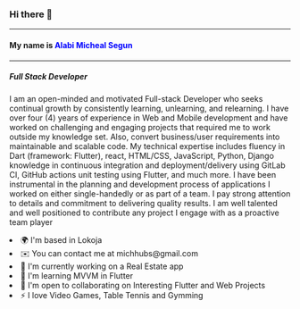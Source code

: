 ### Hi there 👋
<hr>

<h4>My name is <span style="color: blue;"> Alabi Micheal Segun </span> </h4>
<hr>

<h5>Full Stack Developer</h5>
<p>
I am an open-minded and motivated Full-stack Developer who seeks continual growth by consistently learning, unlearning, and relearning. I have over four (4) years of experience in Web and Mobile development and have worked on challenging and engaging projects that required me to work outside my knowledge set. Also, convert business/user requirements into maintainable and scalable code. My technical expertise includes fluency in Dart (framework: Flutter), react, HTML/CSS, JavaScript, Python, Django knowledge in continuous integration and deployment/delivery using GitLab CI, GitHub actions unit testing using Flutter, and much more. I have been instrumental in the planning and development process of applications I worked on either single-handedly or as part of a team. I pay strong attention to details and commitment to delivering quality results. I am well talented and well positioned to contribute any project I engage with as a proactive team player
</p>

<li> 🌍  I'm based in Lokoja </li>
<li>✉️  You can contact me at michhubs@gmail.com</li>
<li>🚀  I'm currently working on a Real Estate app </li>
<li>🧠  I'm learning MVVM in Flutter</li>
<li>🤝  I'm open to collaborating on Interesting Flutter and Web Projects</li>
<li>⚡  I love Video Games, Table Tennis and Gymming</li>

<!--
**Shegzzy/Shegzzy** is a ✨ _special_ ✨ repository because its `README.md` (this file) appears on your GitHub profile.

Here are some ideas to get you started:

- 🔭 I’m currently working on ...
- 🌱 I’m currently learning ...
- 👯 I’m looking to collaborate on ...
- 🤔 I’m looking for help with ...
- 💬 Ask me about ...
- 📫 How to reach me: ...
- 😄 Pronouns: ...
- ⚡ Fun fact: ...
-->

